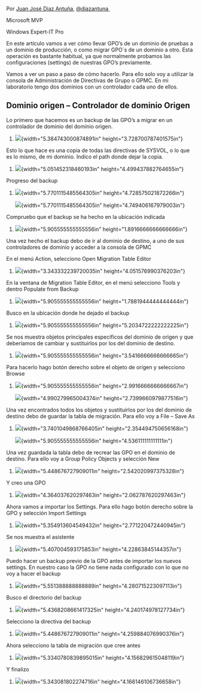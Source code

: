 Por [Juan José Diaz
Antuña](http://mvp.microsoft.com/en-us/mvp/Juan%20Jose%20Diaz%20Antu%c3%b1a-5000260),
[@diazantuna ](https://twitter.com/diazantunahttps:/twitter.com/diazantuna)

Microsoft MVP

Windows Expert-IT Pro

En este artículo vamos a ver cómo llevar GPO’s de un dominio de pruebas
a un dominio de producción, o como migrar GPO´s de un dominio a otro.
Esta operación es bastante habitual, ya que normalmente probamos las
configuraciones (settings) de nuestras GPO’s previamente.

Vamos a ver un paso a paso de cómo hacerlo. Para ello solo voy a
utilizar la consola de Administración de Directivas de Grupo o GPMC. En
mi laboratorio tengo dos dominios con un controlador cada uno de ellos.

Dominio origen – Controlador de dominio Origen
----------------------------------------------

Lo primero que hacemos es un backup de las GPO’s a migrar en un
controlador de dominio del dominio origen.

1.  ![](./media/media/image1.png){width="5.384743000874891in"
    height="3.728700787401575in"}

Esto lo que hace es una copia de todas las directivas de SYSVOL, o lo
que es lo mismo, de mi dominio. Indico el path donde dejar la copia.

1.  ![](./media/media/image2.png){width="5.051452318460193in"
    height="4.499437882764655in"}

Progreso del backup

1.  ![](./media/media/image3.png){width="5.7701115485564305in"
    height="4.728575021872266in"}

    ![](./media/media/image4.png){width="5.7701115485564305in"
    height="4.749406167979003in"}

Compruebo que el backup se ha hecho en la ubicación indicada

1.  ![](./media/media/image5.png){width="5.905555555555556in"
    height="1.8916666666666666in"}

Una vez hecho el backup debo de ir al dominio de destino, a uno de sus
controladores de dominio y acceder a la consola de GPMC

En el menú Action, selecciono Open Migration Table Editor

1.  ![](./media/media/image6.png){width="3.343332239720035in"
    height="4.051576990376203in"}

En la ventana de Migration Table Editor, en el menú selecciono Tools y
dentro Populate from Backup

1.  ![](./media/media/image7.png){width="5.905555555555556in"
    height="1.7881944444444444in"}

Busco en la ubicación donde he dejado el backup

1.  ![](./media/media/image8.png){width="5.905555555555556in"
    height="5.2034722222222225in"}

Se nos muestra objetos principales específicos del dominio de origen y
que deberíamos de cambiar y sustituirlos por los del dominio de destino.

1.  ![](./media/media/image9.png){width="5.905555555555556in"
    height="3.5416666666666665in"}

Para hacerlo hago botón derecho sobre el objeto de origen y selecciono
Browse

1.  ![](./media/media/image10.png){width="5.905555555555556in"
    height="2.9916666666666667in"}

    ![](./media/media/image11.png){width="4.990279965004374in"
    height="2.7399660979877516in"}

Una vez encontrados todos los objetos y sustituirlos por los del dominio
de destino debo de guardar la tabla de migración. Para ello voy a File –
Save As

1.  ![](./media/media/image12.png){width="3.7401049868766405in"
    height="2.354494750656168in"}

    ![](./media/media/image13.png){width="5.905555555555556in"
    height="4.536111111111111in"}

Una vez guardada la tabla debo de recrear las GPO en el dominio de
destino. Para ello voy a Group Policy Objects y selección New

1.  ![](./media/media/image14.png){width="5.448676727909011in"
    height="2.542020997375328in"}

Y creo una GPO

1.  ![](./media/media/image15.png){width="4.364037620297463in"
    height="2.062787620297463in"}

Ahora vamos a importar los Settings. Para ello hago botón derecho sobre
la GPO y selección Import Settings

1.  ![](./media/media/image16.png){width="5.354913604549432in"
    height="2.771220472440945in"}

Se nos muestra el asistente

1.  ![](./media/media/image17.png){width="5.407004593175853in"
    height="4.22863845144357in"}

Puedo hacer un backup previo de la GPO antes de importar los nuevos
settings. En nuestro caso la GPO no tiene nada configurado con lo que no
voy a hacer el backup

1.  ![](./media/media/image18.png){width="5.551388888888889in"
    height="4.280715223097113in"}

Busco el directorio del backup

1.  ![](./media/media/image19.png){width="5.4368208661417325in"
    height="4.240174978127734in"}

Selecciono la directiva del backup

1.  ![](./media/media/image20.png){width="5.448676727909011in"
    height="4.259884076990376in"}

Ahora selecciono la tabla de migración que cree antes

1.  ![](./media/media/image21.png){width="5.3340780839895015in"
    height="4.156829615048119in"}

Y finalizo

1.  ![](./media/media/image22.png){width="5.343081802274716in"
    height="4.166146106736658in"}


